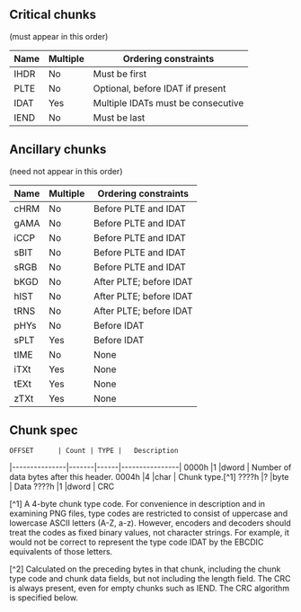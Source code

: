 Critical chunks
---------------
(must appear in this order)

|Name | Multiple | Ordering constraints|
|-----|----------|---------------------|
 IHDR |  No      | Must be first
 PLTE |  No      | Optional, before IDAT if present
 IDAT |  Yes     | Multiple IDATs must be consecutive
 IEND |  No      | Must be last
   
Ancillary chunks
-------------------------------------------------
(need not appear in this order)

|Name | Multiple | Ordering constraints|
|-----|----------|---------------------|
 cHRM |  No      | Before PLTE and IDAT
 gAMA |  No      | Before PLTE and IDAT
 iCCP |  No      | Before PLTE and IDAT
 sBIT |  No      | Before PLTE and IDAT
 sRGB |  No      | Before PLTE and IDAT
 bKGD |  No      | After PLTE; before IDAT
 hIST |  No      | After PLTE; before IDAT
 tRNS |  No      | After PLTE; before IDAT
 pHYs |  No      | Before IDAT
 sPLT |  Yes     | Before IDAT
 tIME |  No      | None
 iTXt |  Yes     | None
 tEXt |  Yes     | None
 zTXt |  Yes     | None

Chunk spec
-----------
    OFFSET      | Count | TYPE |   Description
|---------------|-------|------|----------------|
0000h           |1      |dword |  Number of data bytes after this header.
0004h           |4      |char  |  Chunk type.[^1]
????h           |?      |byte  |  Data
????h           |1      |dword | CRC 

[^1] A 4-byte chunk type code. For convenience in
description and in examining PNG files, type
codes are restricted to consist of uppercase
and lowercase ASCII letters (A-Z, a-z).
However, encoders and decoders should treat the
codes as fixed binary values, not character
strings. For example, it would not be correct
to represent the type code IDAT by the EBCDIC
equivalents of those letters.

[^2] Calculated on the preceding bytes in that
chunk, including the chunk type code and chunk
data fields, but not including the length
field. The CRC is always present, even for
empty chunks such as IEND. The CRC algorithm
is specified below.